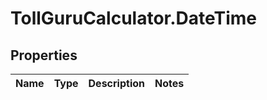 # TollGuruCalculator.DateTime

## Properties
Name | Type | Description | Notes
------------ | ------------- | ------------- | -------------
